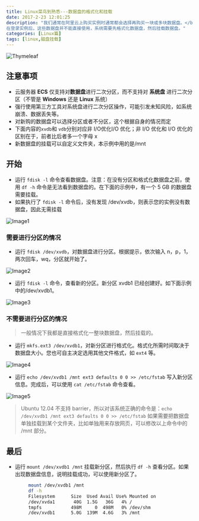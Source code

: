 ```yaml
---
title: Linux菜鸟到熟悉---数据盘的格式化和挂载
date: 2017-2-23 12:01:25
description: "我们通常在阿里云上购买实例时通常都会选择再购买一块或多块数据盘。</br>
在登录实例后，这些数据盘并不能直接使用，系统需要先格式化数据盘，然后挂载数据盘。"
categories: [Linux篇]
tags: [linux,磁盘挂载]
---
```


<!-- more -->
![Thymeleaf](http://image.lfdevelopment.cn/blog/Thymeleaf.png)


## 注意事项

- 云服务器 **ECS** 仅支持对**数据盘**进行二次分区，而不支持对 **系统盘** 进行二次分区（不管是 **Windows** 还是 **Linux** 系统）
- 强行使用第三方工具对系统盘进行二次分区操作，可能引发未知风险，如系统崩溃、数据丢失等。
- 对新购的数据盘可以选择分区或者不分区，这个根据自身的情况而定
- 下面内容的`xvdb`和 `vdb`分别对应非 I/O优化I/O 优化；非 I/O 优化和 I/O 优化的区别在于，前者比后者多一个字母 x
- 新数据盘的挂载可以自定义文件夹，本示例中用的是/mnt


## 开始

- 运行 `fdisk -l` 命令查看数据盘。注意：在没有分区和格式化数据盘之前，使用 `df -h` 命令是无法看到数据盘的。在下面的示例中，有一个 5 GB 的数据盘需要挂载。
- 如果执行了 `fdisk -l` 命令后，没有发现 /dev/xvdb，则表示您的实例没有数据盘，因此无需挂载

![Image1](http://image.lfdevelopment.cn/blog/linux1.jpg)

### 需要进行分区的情况
- 运行 `fdisk /dev/xvdb`，对数据盘进行分区。根据提示，依次输入 n，p，1，两次回车，wq，分区就开始了。

![Image2](http://image.lfdevelopment.cn/blog/linux2.jpg)

- 运行 `fdisk -l` 命令，查看新的分区。新分区 xvdb1 已经创建好。如下面示例中的/dev/xvdb1。

![Image3](http://image.lfdevelopment.cn/blog/linux3.jpg)


### 不需要进行分区的情况

> 一般情况下我都是直接格式化一整块数据盘，然后挂载的。

- 运行 `mkfs.ext3 /dev/xvdb1`，对新分区进行格式化。格式化所需时间取决于数据盘大小。您也可自主决定选用其他文件格式，如 `ext4` 等。

![Image4](http://image.lfdevelopment.cn/blog/linux4.jpg)

- 运行 `echo /dev/xvdb1 /mnt ext3 defaults 0 0 >> /etc/fstab` 写入新分区信息。完成后，可以使用 `cat /etc/fstab` 命令查看。

![Image5](http://image.lfdevelopment.cn/blog/linux5.jpg)

> Ubuntu 12.04 不支持 barrier，所以对该系统正确的命令是：`echo /dev/xvdb1 /mnt ext3 defaults 0 0 >> /etc/fstab` 
  如果需要把数据盘单独挂载到某个文件夹，比如单独用来存放网页，可以修改以上命令中的 /mnt 部分。
  
  
## 最后
- 运行   `mount /dev/xvdb1 /mnt` 挂载新分区，然后执行 `df -h` 查看分区。如果出现数据盘信息，说明挂载成功，可以使用新分区了。

    ``` bash
         mount /dev/xvdb1 /mnt
         df -h
         Filesystem      Size  Used Avail Use% Mounted on
         /dev/xvda1       40G  1.5G   36G   4% /
         tmpfs           498M     0  498M   0% /dev/shm
         /dev/xvdb1      5.0G  139M  4.6G   3% /mnt
    ```

